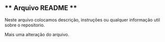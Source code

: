 ## ** Arquivo README **
Neste arquivo colocamos descrição, instruções ou qualquer informação util sobre o repositorio.

Mais uma alteração do arquivo.